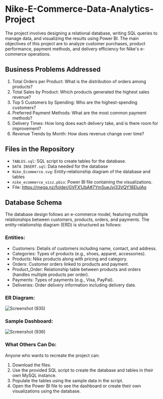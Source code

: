 # Nike-E-Commerce-Data-Analytics-Project
The project involves designing a relational database, writing SQL queries to manage data, and visualizing the results using Power BI.  The main objectives of this project are to analyze customer purchases, product performance, payment methods, and delivery efficiency for Nike's e-commerce operations.
## Business Problems Addressed
1. Total Orders per Product: What is the distribution of orders among products?
2. Total Sales by Product: Which products generated the highest sales revenue?
3. Top 5 Customers by Spending: Who are the highest-spending customers?
4. Preferred Payment Methods: What are the most common payment methods?
5. Delivery Times: How long does each delivery take, and is there room for improvement?
6. Revenue Trends by Month: How does revenue change over time?
## Files in the Repository
- `TABLES.sql`: SQL script to create tables for the database.
- `DATA INSERT.sql`: Data needed for the database
- `Nike_Ecommerce.svg`: Entity-relationship diagram of the database and tables
- `nike_ecommerce_visz.pbix`: Power BI file containing the visualizations.
- File: https://mega.nz/folder/GVFX1JbA#7YmSueJvj33VQY18ElulAg
## Database Schema
The database design follows an e-commerce model, featuring multiple relationships between customers, products, orders, and payments. The entity-relationship diagram (ERD) is structured as follows:
### Entities:
- Customers: Details of customers including name, contact, and address.
- Categories: Types of products (e.g., shoes, apparel, accessories).
- Products: Nike products along with pricing and category.
- Orders: Customer orders linked to products and payment.
- Product_Order: Relationship table between products and orders (handles multiple products per order).
- Payments: Types of payments (e.g., Visa, PayPal).
- Deliveries: Order delivery information including delivery date.
### ER Diagram:
![Screenshot (935)](https://github.com/user-attachments/assets/93e3631a-367d-4b6e-9b1c-9bb8a578f67a)
### Sample Dashboard:
![Screenshot (936)](https://github.com/user-attachments/assets/62612966-da5a-4ba5-b896-16710a8936fc)
### What Others Can Do:
Anyone who wants to recreate the project can:

1. Download the files.
2. Use the provided SQL script to create the database and tables in their own MySQL instance.
3. Populate the tables using the sample data in the script.
4. Open the Power BI file to see the dashboard or create their own visualizations using the database.

